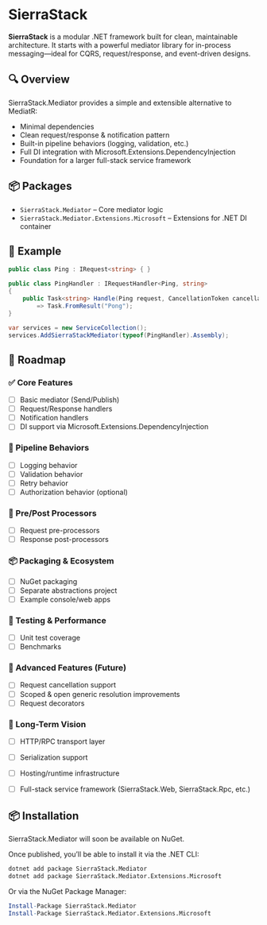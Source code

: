 # SierraStack

**SierraStack** is a modular .NET framework built for clean, maintainable architecture. It starts with a powerful mediator library for in-process messaging—ideal for CQRS, request/response, and event-driven designs.

## 🔍 Overview

SierraStack.Mediator provides a simple and extensible alternative to MediatR:

- Minimal dependencies
- Clean request/response & notification pattern
- Built-in pipeline behaviors (logging, validation, etc.)
- Full DI integration with Microsoft.Extensions.DependencyInjection
- Foundation for a larger full-stack service framework

## 📦 Packages

- `SierraStack.Mediator` – Core mediator logic
- `SierraStack.Mediator.Extensions.Microsoft` – Extensions for .NET DI container

## 📁 Example

```csharp
public class Ping : IRequest<string> { }

public class PingHandler : IRequestHandler<Ping, string>
{
    public Task<string> Handle(Ping request, CancellationToken cancellationToken)
        => Task.FromResult("Pong");
}

var services = new ServiceCollection();
services.AddSierraStackMediator(typeof(PingHandler).Assembly);
```

## 🚀 Roadmap

### ✅ Core Features
- [ ] Basic mediator (Send/Publish)
- [ ] Request/Response handlers
- [ ] Notification handlers
- [ ] DI support via Microsoft.Extensions.DependencyInjection

### 🔄 Pipeline Behaviors
- [ ] Logging behavior
- [ ] Validation behavior
- [ ] Retry behavior
- [ ] Authorization behavior (optional)

### 🔌 Pre/Post Processors
- [ ] Request pre-processors
- [ ] Response post-processors

### 📦 Packaging & Ecosystem
- [ ] NuGet packaging
- [ ] Separate abstractions project
- [ ] Example console/web apps

### 🧪 Testing & Performance
- [ ] Unit test coverage
- [ ] Benchmarks

### 🔧 Advanced Features (Future)
- [ ] Request cancellation support
- [ ] Scoped & open generic resolution improvements
- [ ] Request decorators

### 🧱 Long-Term Vision
- [ ] HTTP/RPC transport layer
- [ ] Serialization support
- [ ] Hosting/runtime infrastructure
- [ ] Full-stack service framework (SierraStack.Web, SierraStack.Rpc, etc.)


## 📦 Installation

SierraStack.Mediator will soon be available on NuGet.

Once published, you’ll be able to install it via the .NET CLI:

```bash
dotnet add package SierraStack.Mediator
dotnet add package SierraStack.Mediator.Extensions.Microsoft
```

Or via the NuGet Package Manager:

```mathematica
Install-Package SierraStack.Mediator
Install-Package SierraStack.Mediator.Extensions.Microsoft
```
